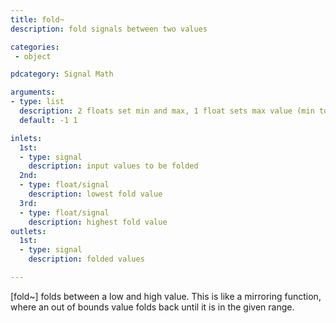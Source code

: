 ```yaml
---
title: fold~
description: fold signals between two values

categories:
 - object

pdcategory: Signal Math

arguments:
- type: list
  description: 2 floats set min and max, 1 float sets max value (min to 0)
  default: -1 1

inlets:
  1st:
  - type: signal
    description: input values to be folded
  2nd:
  - type: float/signal
    description: lowest fold value
  3rd:
  - type: float/signal
    description: highest fold value
outlets:
  1st:
  - type: signal
    description: folded values

---
```


[fold~] folds between a low and high value. This is like a mirroring function, where an out of bounds value folds back until it is in the given range.

